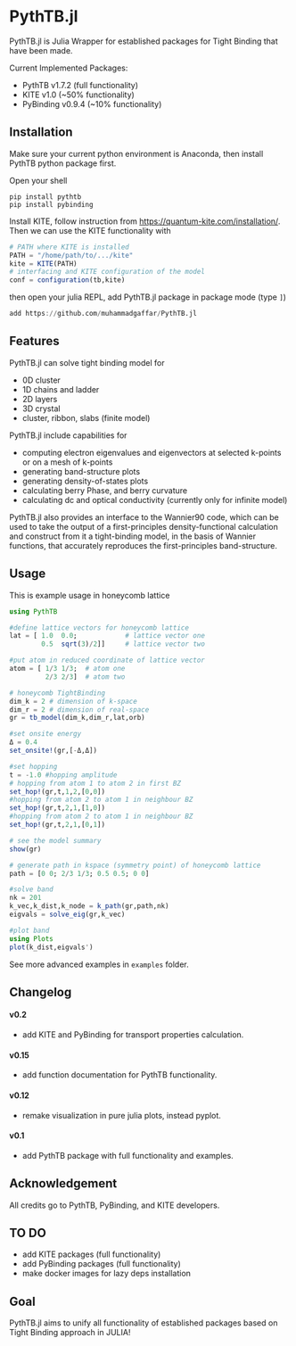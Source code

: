 # PythTB.jl

PythTB.jl is Julia Wrapper for established packages for Tight Binding that have been made.

Current Implemented Packages:
- PythTB v1.7.2 (full functionality)
- KITE v1.0 (~50% functionality)
- PyBinding v0.9.4 (~10% functionality)

## Installation
Make sure your current python environment is Anaconda, then install PythTB python package first.

Open your shell
```
pip install pythtb
pip install pybinding
```

Install KITE, follow instruction from https://quantum-kite.com/installation/.
Then we can use the KITE functionality with
```julia
# PATH where KITE is installed
PATH = "/home/path/to/.../kite"
kite = KITE(PATH)
# interfacing and KITE configuration of the model
conf = configuration(tb,kite)
```

then open your julia REPL, add PythTB.jl package in package mode (type `]`)
```julia
add https://github.com/muhammadgaffar/PythTB.jl
```

## Features
PythTB.jl can solve tight binding model for
- 0D cluster
- 1D chains and ladder
- 2D layers
- 3D crystal
- cluster, ribbon, slabs (finite model)

PythTB.jl include capabilities for
- computing electron eigenvalues and eigenvectors at selected k-points or on a mesh of k-points
- generating band-structure plots
- generating density-of-states plots
- calculating berry Phase, and berry curvature
- calculating dc and optical conductivity (currently only for infinite model)

PythTB.jl also provides an interface to the Wannier90 code, which can be used to take the output of a first-principles density-functional calculation and construct from it a tight-binding model, in the basis of Wannier functions, that accurately reproduces the first-principles band-structure.

## Usage
This is example usage in honeycomb lattice

```julia
using PythTB

#define lattice vectors for honeycomb lattice
lat = [ 1.0  0.0;            # lattice vector one
        0.5  sqrt(3)/2]]     # lattice vector two

#put atom in reduced coordinate of lattice vector
atom = [ 1/3 1/3;  # atom one
         2/3 2/3]  # atom two

# honeycomb TightBinding
dim_k = 2 # dimension of k-space
dim_r = 2 # dimension of real-space
gr = tb_model(dim_k,dim_r,lat,orb)

#set onsite energy
Δ = 0.4
set_onsite!(gr,[-Δ,Δ])

#set hopping
t = -1.0 #hopping amplitude
# hopping from atom 1 to atom 2 in first BZ
set_hop!(gr,t,1,2,[0,0])
#hopping from atom 2 to atom 1 in neighbour BZ
set_hop!(gr,t,2,1,[1,0])
#hopping from atom 2 to atom 1 in neighbour BZ
set_hop!(gr,t,2,1,[0,1])

# see the model summary
show(gr)

# generate path in kspace (symmetry point) of honeycomb lattice
path = [0 0; 2/3 1/3; 0.5 0.5; 0 0]

#solve band
nk = 201
k_vec,k_dist,k_node = k_path(gr,path,nk)
eigvals = solve_eig(gr,k_vec)

#plot band
using Plots
plot(k_dist,eigvals')
```

See more advanced examples in `examples` folder.

## Changelog

#### v0.2
- add KITE and PyBinding for transport properties calculation.

#### v0.15
- add function documentation for PythTB functionality.

#### v0.12
- remake visualization in pure julia plots, instead pyplot.

#### v0.1
- add PythTB package with full functionality and examples.

## Acknowledgement
All credits go to PythTB, PyBinding, and KITE developers.

## TO DO
- add KITE packages (full functionality)
- add PyBinding packages (full functionality)
- make docker images for lazy deps installation

## Goal
PythTB.jl aims to unify all functionality of established packages based on Tight Binding approach in JULIA!
